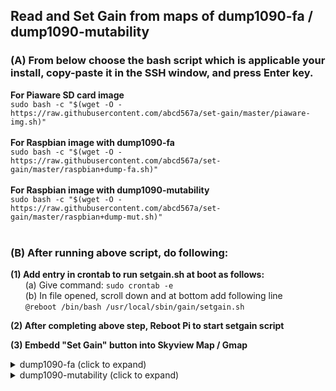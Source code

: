## Read and Set Gain from maps of dump1090-fa / dump1090-mutability
### (A) From below choose the bash script which is applicable your install, copy-paste it in the SSH window, and press Enter key. </br>

**For Piaware SD card image** </br>
`sudo bash -c "$(wget -O - https://raw.githubusercontent.com/abcd567a/set-gain/master/piaware-img.sh)" `
</br></br>
**For Raspbian image with dump1090-fa**</br>
`sudo bash -c "$(wget -O - https://raw.githubusercontent.com/abcd567a/set-gain/master/raspbian+dump-fa.sh)" `
</br></br>
**For Raspbian image with dump1090-mutability**</br>
`sudo bash -c "$(wget -O - https://raw.githubusercontent.com/abcd567a/set-gain/master/raspbian+dump-mut.sh)" `
</br></br>
### (B) After running above script, do following:

**(1) Add entry in crontab to run setgain.sh at boot as follows:** </br>
&nbsp; &nbsp; &nbsp; (a) Give command:  `sudo crontab -e ` </br>
&nbsp; &nbsp; &nbsp; (b) In file opened, scroll down and at bottom add following line </br>
&nbsp; &nbsp; &nbsp; `@reboot /bin/bash /usr/local/sbin/gain/setgain.sh `

**(2) After completing above step, Reboot Pi to start setgain script** </br>

**(3) Embedd "Set Gain" button into Skyview Map / Gmap** </br>
<details close>
<summary>dump1090-fa (click to expand)</summary>
</br>
3.1 - Make a backup copy of file index.html by following commands...</br>


```
cd /usr/share/dump1090-fa/html 
sudo cp index.html index.html.orig 
# Check backup is created
ls index* 
# Above command will list both files
index.html  index.html.orig
```    

</br>

3.2 - Open file index.html for editing </br>
    `sudo nano /usr/share/dump1090-fa/html/index.html ` </br>
 </br>
 Press Ctrl+W and type buttonContainer and press Enter key </br>
 the cursor will jump to `<div class="buttonContainer">` </br>
 add following 3 lines of code just above line `<div class="buttonContainer">` </br>
 </br>
 ```
<div id="GAIN" style="text-align:center;width:175px;height:65px;">
<iframe src=gain.php style="border:0;width:175px;height:65px;"></iframe>
</div> <!----- GAIN --->
```
</br>
3 - After completing steps 3.1 and 3.2, </br>
    (a) Reboot RPi </br>
    (b) After reboot, clear browser cache (Ctrl+Shift+Delete) and Reload Browser (Ctrl+F5) </br>
</details>

 <details close>
<summary>dump1090-mutability (click to expand)</summary>
</br>
3.1 - Make a backup copy of file gmap.html by following commands... </br>

```
cd /usr/share/dump1090-mutability/html
sudo cp gmap.html gmap.html.orig
# Check backup is created
ls gmap*
# Above command will list both files
gmap.html  gmap.html.orig
```    

</br>

3.2 - Open file gmap.html for editing </br>
    `sudo nano /usr/share/dump1090-mutability/html/gmap.html ` </br>
 </br>
 Press Ctrl+W and type sudo_buttons and press Enter key </br>
 the cursor will jump to `<div class="sudo_buttons">` </br>
 add following 3 lines of code just above line `<div class="sudo_buttons">` </br>
 </br>
 ```
<div id="GAIN" style="text-align:center;width:175px;height:65px;">
<iframe src=gain.php style="border:0;width:175px;height:65px;"></iframe>
</div> <!----- GAIN --->
```
</br>
3 - After completing steps 3.1 and 3.2, </br>
    (a) Reboot RPi </br>
    (b) After reboot, clear browser cache (Ctrl+Shift+Delete) and Reload Browser (Ctrl+F5) </br>

</details>


